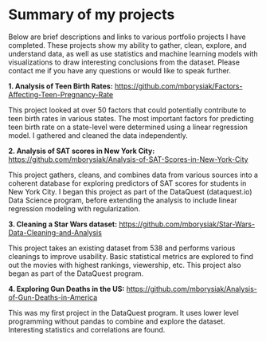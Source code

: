 # Summary of my projects
Below are brief descriptions and links to various portfolio projects I have completed. These projects show my ability to gather, clean, explore, and understand data, as well as use statistics and machine learning models with visualizations to draw interesting conclusions from the dataset. Please contact me if you have any questions or would like to speak further.


<b>1. Analysis of Teen Birth Rates:</b> https://github.com/mborysiak/Factors-Affecting-Teen-Pregnancy-Rate

This project looked at over 50 factors that could potentially contribute to teen birth rates in various states. The most important factors for predicting teen birth rate on a state-level were determined using a linear regression model. I gathered and cleaned the data independently. 

<b>2. Analysis of SAT scores in New York City:</b> https://github.com/mborysiak/Analysis-of-SAT-Scores-in-New-York-City

This project gathers, cleans, and combines data from various sources into a coherent database for exploring predictors of SAT scores for students in New York City. I began this project as part of the DataQuest (dataquest.io) Data Science program, before extending the analysis to include linear regression modeling with regularization.

<b>3. Cleaning a Star Wars dataset:</b> https://github.com/mborysiak/Star-Wars-Data-Cleaning-and-Analysis

This project takes an existing dataset from 538 and performs various cleanings to improve usability. Basic statistical metrics are explored to find out the movies with highest rankings, viewership, etc. This project also began as part of the DataQuest program.

<b>4. Exploring Gun Deaths in the US:</b> https://github.com/mborysiak/Analysis-of-Gun-Deaths-in-America

This was my first project in the DataQuest program. It uses lower level programming without pandas to combine and explore the dataset. Interesting statistics and correlations are found.
